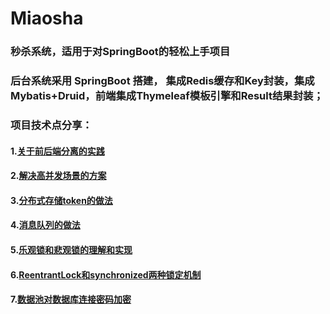 # Miaosha
### 秒杀系统，适用于对SpringBoot的轻松上手项目
### 后台系统采用 SpringBoot 搭建， 集成Redis缓存和Key封装，集成Mybatis+Druid，前端集成Thymeleaf模板引擎和Result结果封装；
### 项目技术点分享：
#### 1.[关于前后端分离的实践](https://github.com/SK-Keith/Miaosha/blob/master/docs/spilt.md)
#### 2.[解决高并发场景的方案](https://github.com/SK-Keith/Queue.git/src/src\javaUtil\Concurrent\ArrayQueue)
#### 3.[分布式存储token的做法](https://github.com/SK-Keith/Queue.git/src/src\javaUtil\Concurrent\ArrayQueue)
#### 4.[消息队列的做法](https://github.com/SK-Keith/Queue.git/src/src\javaUtil\Concurrent\ArrayQueue)
#### 5.[乐观锁和悲观锁的理解和实现](https://github.com/SK-Keith/Queue.git/src/src\javaUtil\Concurrent\ArrayQueue)
#### 6.[ReentrantLock和synchronized两种锁定机制](https://github.com/SK-Keith/Queue.git/src/src\javaUtil\Concurrent\ArrayQueue)
#### 7.[数据池对数据库连接密码加密](https://github.com/SK-Keith/Queue.git/src/src\javaUtil\Concurrent\ArrayQueue)


